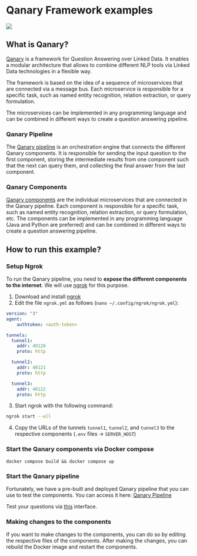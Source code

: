 # Qanary Framework examples

![](https://raw.githubusercontent.com/WDAqua/Qanary/master/doc/logo-qanary_s.png)

## What is Qanary?

[Qanary](https://github.com/WDAqua/Qanary) is a framework for Question Answering over Linked Data. It enables a modular architecture that allows to combine different NLP tools via Linked Data technologies in a flexible way. 

The framework is based on the idea of a sequence of microservices that are connected via a message bus. Each microservice is responsible for a specific task, such as named entity recognition, relation extraction, or query formulation. 

The microservices can be implemented in any programming language and can be combined in different ways to create a question answering pipeline.

### Qanary Pipeline

The [Qanary pipeline](https://github.com/WDAqua/Qanary) is an orchestration engine that connects the different Qanary components. It is responsible for sending the input question to the first component, storing the intermediate results from one component such that the next can query them, and collecting the final answer from the last component.

### Qanary Components

[Qanary components](https://github.com/WDAqua/Qanary-question-answering-components) are the individual microservices that are connected in the Qanary pipeline. Each component is responsible for a specific task, such as named entity recognition, relation extraction, or query formulation, etc. The components can be implemented in any programming language (Java and Python are preferred) and can be combined in different ways to create a question answering pipeline.

## How to run this example?

### Setup Ngrok

To run the Qanary pipeline, you need to **expose the different components to the internet**. We will use [ngrok](https://ngrok.com/) for this purpose.

1. Download and install [ngrok](https://ngrok.com/download)
2. Edit the file `ngrok.yml` as follows (`nano ~/.config/ngrok/ngrok.yml`):

```yaml
version: "3"
agent:
    authtoken: <auth-token>

tunnels:
  tunnel1:
    addr: 40120
    proto: http 

  tunnel2:
    addr: 40121
    proto: http

  tunnel3:
    addr: 40122
    proto: http
```

3. Start ngrok with the following command:

```bash
ngrok start --all
```

4. Copy the URLs of the tunnels `tunnel1`, `tunnel2`, and `tunnel3` to the respective components (`.env` files -> `SERVER_HOST`)

### Start the Qanary components via Docker compose

```
docker compose build && docker compose up
```

### Start the Qanary pipeline

Fortunately, we have a pre-built and deployed Qanary pipeline that you can use to test the components. You can access it here: [Qanary Pipeline](http://demos.swe.htwk-leipzig.de:40110/)

Test your questions via [this](http://demos.swe.htwk-leipzig.de:40110/) interface.

### Making changes to the components

If you want to make changes to the components, you can do so by editing the respective files of the components. After making the changes, you can rebuild the Docker image and restart the components.

